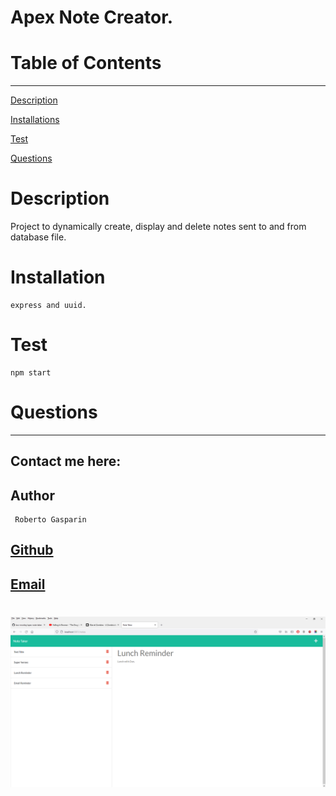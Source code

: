 # Apex Note Creator.

# Table of Contents

---

[Description](#Description)

[Installations](#Installations)

[Test](#Test)

[Questions](#Questions)

# Description

Project to dynamically create, display and delete notes sent to and from database file. 
# Installation

    express and uuid.

# Test

    npm start


# Questions

---

## Contact me here:

## Author

     Roberto Gasparin

## [Github](https://github.com/box-monkey)

## [Email](mailto:jr.gasparin15@gmail.com)

#

![Notetaker Image](./images/notetaker.png)
